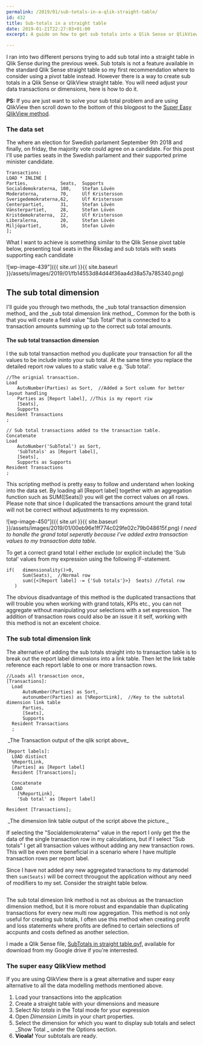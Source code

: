 ```yaml
---
permalink: /2019/01/sub-totals-in-a-qlik-straight-table/
id: 432
title: Sub-totals in a straight table
date: 2019-01-21T22:27:03+01:00
excerpt: A guide on how to get sub totals into a Qlik Sense or QlikView straight table. Including the super easy QlikView-method.

---
```

I ran into two different persons trying to add sub total into a straight table in Qlik Sense during the previous week. Sub totals is not a feature available in the standard Qlik Sense straight table so my first recommendation where to consider using a pivot table instead. However there is a way to create sub totals in a Qlik Sense or QlikView straight table. You will need adjust your data transactions or dimensions, here is how to do it.


**PS:** If you are just want to solve your sub total problem and are using QlikView then scroll down to the bottom of this blogpost to the <a href="#SuperEasyQlikViewMethod">Super Easy QlikView method</a>.

### The data set

The where an election for Swedish parlament September 9th 2018 and finally, on friday, the majority vote could agree on a candidate. For this post I'll use parties seats in the Swedish parlament and their  supported prime minister candidate. 


```
Transactions:
LOAD * INLINE [
Parties,            Seats,  Supports
Socialdemokraterna, 100,    Stefan Lövén
Moderaterna,        70,     Ulf Kristersson
Sverigedemokraterna,62,     Ulf Kristersson
Centerpartiet,      31,     Stefan Lövén
Vänsterpartiet,     28,     Stefan Lövén
Kristdemokraterna,  22,     Ulf Kristersson
Liberalerna,        20,     Stefan Lövén
Miljöpartiet,       16,     Stefan Lövén
];
```

What I want to achieve is something similar to the Qlik Sense pivot table below, presenting toal seats in the Riksdag and sub totals with seats supporting each candidate 

![wp-image-439"]({{ site.url }}{{ site.baseurl }}/assets/images/2019/01/fb14553d84d44f36aa4d38a57a785340.png)

## The sub total dimension


<!-- wp:paragraph -->
<p>I'll guide you through two methods, the _sub total transaction dimension method_ and the _sub total dimension link method_. Common for the both is that you will create a field value "Sub Total" that is connected to a transaction amounts summing up to the correct sub total amounts.</p>
<!-- /wp:paragraph -->

<!-- wp:heading {"level":4} -->
<h4>The sub total transaction dimension</h4>
<!-- /wp:heading -->

<!-- wp:paragraph -->
<p>I the sub total transaction method you duplicate your transaction for all the values to be include ininto your sub total. At the same time you replace  the detailed report row values to a static value e.g. 'Sub total'.</p>
<!-- /wp:paragraph -->

```
//The orignial transaction. 
Load 
	AutoNumber(Parties) as Sort,  //Added a Sort column for better layout handling
	Parties as [Report label], //This is my report riw
	[Seats],
	Supports
Resident Transactions
;

// Sub total transactions added to the transaction table.
Concatenate 
Load 
	AutoNumber('SubTotal') as Sort,
	'SubTotals' as [Report label],
	[Seats],
	Supports as Supports
Resident Transactions
;
```


This scripting method is pretty easy to follow and understand when looking into the data set. By loading all [Report label] together with an aggregation function such as SUM([Seats]) you will get the correct values on all rows. Please note that since I duplicated the transactions amount the grand total will not be correct without adjustments to my expression. 


![wp-image-450"]({{ site.url }}{{ site.baseurl }}/assets/images/2019/01/00eb96e1ff774c029fe02c79b048615f.png)
_I need to handle the grand total seperatly because I've added extra transaction values to my transaction data table._


<!-- wp:paragraph -->
<p>To get a correct grand total I either exclude (or explicit include) the 'Sub total' values from my expression using the following IF-statement. </p>
<!-- /wp:paragraph -->

```
if(   dimensionality()>0,
      Sum(Seats),  //Normal row
      sum({<[Report label] -= {'Sub totals'}>}  Seats) //Total row
   )
```

<!-- wp:paragraph -->
<p>The obvious disadvantage of this method is the duplicated transactions that will trouble you when working with grand totals, KPIs etc., you can not aggregate without manipulating your selections with a set expression. The addition of transaction rows could also be an issue it it self, working with this method is not an excelent choice.  </p>
<!-- /wp:paragraph -->

<!-- wp:heading {"level":3} -->
<h3>The sub total dimension link</h3>
<!-- /wp:heading -->

<!-- wp:paragraph -->
<p>The alternative of adding the sub totals straight into to transaction table is to break out the report label dimensions into a link table. Then let the link table reference each report lable to one or more transaction rows.</p>
<!-- /wp:paragraph -->

```
//Loads all transaction once,
[Transactions]:
  Load 
      AutoNumber(Parties) as Sort,
      autonumber(Parties) as [%ReportLink],  //Key to the subtotal dimension link table
      Parties,
      [Seats],
      Supports
  Resident Transactions
  ;
```

<!-- wp:image {"id":468} -->
<img src="{{ site.url }}{{ site.baseurl }}/assets/images/2019/01/image-1.png" alt="" class="wp-image-468"/>
_The Transaction output of the qlik script above_

```
[Report labels]:
  LOAD distinct
  %ReportLink,
  [Parties] as [Report label]
  Resident [Transactions];
  
  Concatenate
  LOAD 
  	[%ReportLink],
	'Sub total' as [Report label]

Resident [Transactions];
```

<img src="{{ site.url }}{{ site.baseurl }}/assets/images/2019/01/image-2.png" alt="" class="wp-image-469"/>
_The dimension link table output of the script above the picture._
<!-- /wp:image -->

<!-- wp:paragraph -->
<p>If selecting the "Socialdemokraterna" value in the report I only get the the data of the single transaction row in my calculations, but if I select "Sub totals" I get all transaction values without adding any new transaction rows.  This will be even more beneficial in a scenario where I have multiple transaction rows per report label. </p>
<!-- /wp:paragraph -->

<!-- wp:paragraph -->
<p>Since I have not added any new aggregated tranactions to my datamodel then <code>sum(Seats)</code> will be correct througout the application without any need of modifiers to my set. Consider the straight table below. </p>
<!-- /wp:paragraph -->

<!-- wp:image {"id":472} -->
<img src="{{ site.url }}{{ site.baseurl }}/assets/images/2019/01/image-3.png" alt="" class="wp-image-472"/>
<!-- /wp:image -->

<!-- wp:paragraph -->
<p>The sub total dimesion link method is not as obvious as the transaction dimension method, but it is more robust and  expandable than duplicating transactions for every new multi row aggregation. This method is not only useful for creating sub totals, I often use this method when creating profit and loss statements where profits are defined to certain selections of accpunts and costs defined as another selection.</p>
<!-- /wp:paragraph -->

<!-- wp:paragraph -->
<p>I made a Qlik Sense file, <a href="https://drive.google.com/open?id=1r_5hs9AbWWzVqEyG5jcDjaBG2MeCE_Gr"> SubTotals in straight table.qvf,</a>  available for download from my Google drive if you're interrested.</p>
<!-- /wp:paragraph -->

<!-- wp:heading {"level":3} -->
<h3 id="SuperEasyQlikViewMethod">The super easy QlikView method </h3>
<!-- /wp:heading -->

<!-- wp:paragraph -->
<p>If you are using QlikView there is a great alternative and super easy alternative to all the data modelling methods mentioned above.</p>
<!-- /wp:paragraph -->

1. Load your transactions into the application
2. Create a straight table with your dimensions and measure
2. Select _No totals_ in the Total mode for your expression
2. Open _Dimension Limits_ in your chart properties.
2. Select the dimension for which you want to display sub totals and select _Show Total _ under the Options section.
2. **Vioala!** Your subtotals are ready.

<img src="{{ site.url }}{{ site.baseurl }}/assets/images/2019/01/image-4.png" alt="" class="wp-image-479"/>